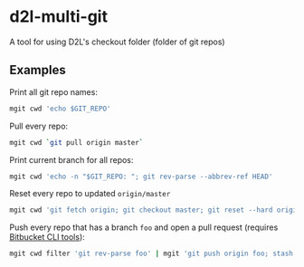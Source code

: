 # d2l-multi-git
A tool for using D2L's checkout folder (folder of git repos)

## Examples

Print all git repo names:

```sh
mgit cwd 'echo $GIT_REPO'
```

Pull every repo:

```sh
mgit cwd `git pull origin master`
```

Print current branch for all repos:

```sh
mgit cwd 'echo -n "$GIT_REPO: "; git rev-parse --abbrev-ref HEAD'
```

Reset every repo to updated `origin/master`

```sh
mgit cwd 'git fetch origin; git checkout master; git reset --hard origin/master'
```

Push every repo that has a branch `foo` and open a pull request (requires [Bitbucket CLI tools](http://todo)):

```sh
mgit cwd filter 'git rev-parse foo' | mgit 'git push origin foo; stash pull-request foo master'
```
